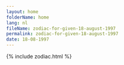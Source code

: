 ```yaml
---
layout: home
folderName: home
lang: nl
fileName: zodiac-for-given-18-august-1997
permalink: zodiac-for-given-18-august-1997
date: 18-08-1997
---
```

{% include zodiac.html %}
